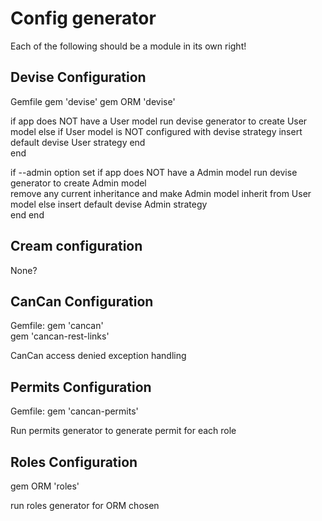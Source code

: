 # Config generator

Each of the following should be a module in its own right!

## Devise Configuration

Gemfile
gem 'devise' 
gem ORM 'devise'

if app does NOT have a User model
  run devise generator to create User model
else
  if User model is NOT configured with devise strategy
    insert default devise User strategy
  end    
end

if --admin option set 
  if app does NOT have a Admin model
    run devise generator to create Admin model  
    remove any current inheritance
    and make Admin model inherit from User model 
  else
    insert default devise Admin strategy    
  end
end

## Cream configuration

None?

## CanCan Configuration

Gemfile:
gem 'cancan'  
gem 'cancan-rest-links' 

CanCan access denied exception handling

## Permits Configuration

Gemfile:
gem 'cancan-permits'

Run permits generator to generate permit for each role

## Roles Configuration

gem ORM 'roles'

run roles generator for ORM chosen 
